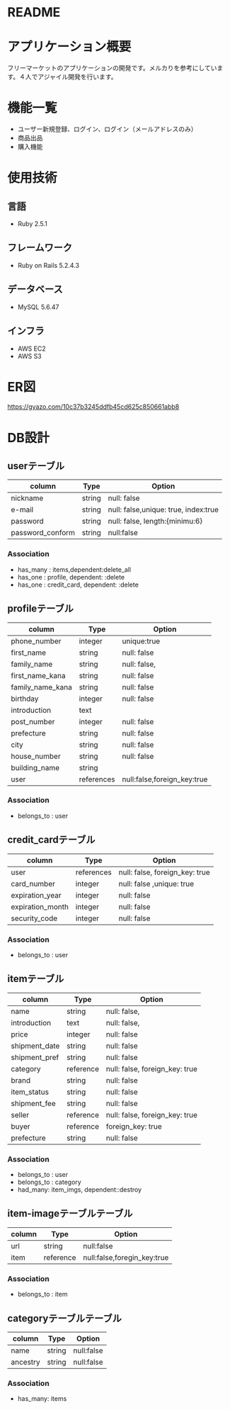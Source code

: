 # README
# アプリケーション概要
フリーマーケットのアプリケーションの開発です。メルカりを参考にしています。４人でアジャイル開発を行います。

# 機能一覧
- ユーザー新規登録、ログイン、ログイン（メールアドレスのみ）
- 商品出品
- 購入機能

# 使用技術
## 言語
  - Ruby 2.5.1
## フレームワーク
  - Ruby on Rails 5.2.4.3
## データベース
  - MySQL 5.6.47
## インフラ
  - AWS EC2
  - AWS S3

# ER図
  https://gyazo.com/10c37b3245ddfb45cd625c850661abb8

#  DB設計
## userテーブル
|column|Type|Option|
|------|----|------|
|nickname|string|null: false|
|e-mail|string|null: false,unique: true, index:true|
|password|string|null: false, length:{minimu:6}|
|password_conform|string|null:false|
### Association
- has_many : items,dependent:delete_all
- has_one : profile, dependent: :delete
- has_one : credit_card, dependent: :delete

## profileテーブル
|column|Type|Option|
|------|----|------|
|phone_number|integer|unique:true|
|first_name|string|null: false|
|family_name|string|null: false,|
|first_name_kana|string|null: false|
|family_name_kana|string|null: false|
|birthday|integer|null: false|
|introduction|text||
|post_number|integer|null: false|
|prefecture|string|null: false|
|city|string|null: false|
|house_number|string|null: false|
|building_name|string||
|user|references|null:false,foreign_key:true|

### Association
- belongs_to : user

## credit_cardテーブル
|column|Type|Option|
|------|----|------|
|user|references|null: false, foreign_key: true|
|card_number|integer|null: false ,unique: true|
|expiration_year|integer|null: false|
|expiration_month|integer|null: false|
|security_code|integer|null: false|

### Association
- belongs_to : user

## itemテーブル
|column|Type|Option|
|------|----|------|
|name|string|null: false,|
|introduction|text|null: false,|
|price|integer|null: false|
|shipment_date|string|null: false|
|shipment_pref|string|null: false|
|category|reference|null: false, foreign_key: true|
|brand|string|null: false|
|item_status|string|null: false|
|shipment_fee|string|null: false|
|seller|reference|null: false, foreign_key: true|
|buyer|reference|foreign_key: true|
|prefecture|string|null: false|
### Association
- belongs_to : user
- belongs_to : category
- had_many: item_imgs, dependent::destroy

## item-imageテーブルテーブル
|column|Type|Option|
|------|----|------|
|url|string|null:false|
|item|reference|null:false,foregin_key:true|
### Association
- belongs_to : item

## categoryテーブルテーブル
|column|Type|Option|
|------|----|------|
|name|string|null:false|
|ancestry|string|null:false|
### Association
- has_many: items